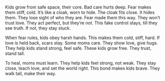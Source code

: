Kids grow from safe space, their core. Bad care hurts deep. Fear makes them stiff, cold. It’s like a cloak, worn to hide. The cloak fits close. It hides them. They lose sight of who they are. Fear made them this way. They won’t trust love. They act perfect, but they’re not. This fake control stays, till they see truth. If not, they stay stuck.

When fear rules, kids obey harsh hands. This makes them cold, stiff, hard. If love is held back, scars stay. Some moms care. They show love, give hugs. They help kids stand strong, feel safe. These kids grow free. They trust, stand tall.

To heal, moms must learn. They help kids feel strong, not weak. They stay close, teach love, and set the world right. This bond makes kids brave. They walk tall, make their way.


